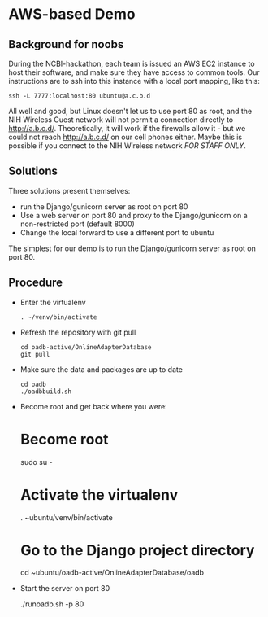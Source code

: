 # AWS-based Demo

## Background for noobs

During the NCBI-hackathon, each team is issued an AWS EC2 instance to host their software, 
and make sure they have access to common tools.  Our instructions are to ssh into this instance
with a local port mapping, like this:

    ssh -L 7777:localhost:80 ubuntu@a.c.b.d

All well and good, but Linux doesn't let us to use port 80 as root, and the NIH Wireless Guest 
network will not permit a connection directly to http://a.b.c.d/.   Theoretically, it will work
if the firewalls allow it - but we could not reach http://a.b.c.d/ on our cell phones either.
Maybe this is possible if you connect to the NIH Wireless network *FOR STAFF ONLY*.

## Solutions

Three solutions present themselves:

 - run the Django/gunicorn server as root on port 80
 - Use a web server on port 80 and proxy to the Django/gunicorn on a non-restricted port (default 8000)
 - Change the local forward to use a different port to ubuntu

The simplest for our demo is to run the Django/gunicorn server as root on port 80.

## Procedure

- Enter the virtualenv

      . ~/venv/bin/activate

- Refresh the repository with git pull

      cd oadb-active/OnlineAdapterDatabase
      git pull

- Make sure the data and packages are up to date

      cd oadb
      ./oadbbuild.sh

- Become root and get back where you were:

    # Become root
    sudo su - 

    # Activate the virtualenv
    . ~ubuntu/venv/bin/activate

    # Go to the Django project directory
    cd ~ubuntu/oadb-active/OnlineAdapterDatabase/oadb

- Start the server on port 80

    ./runoadb.sh -p 80


